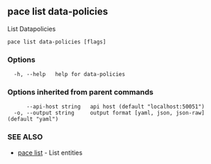 ## pace list data-policies

List Datapolicies

```
pace list data-policies [flags]
```

### Options

```
  -h, --help   help for data-policies
```

### Options inherited from parent commands

```
      --api-host string   api host (default "localhost:50051")
  -o, --output string     output format [yaml, json, json-raw] (default "yaml")
```

### SEE ALSO

* [pace list](pace_list.md)	 - List entities

